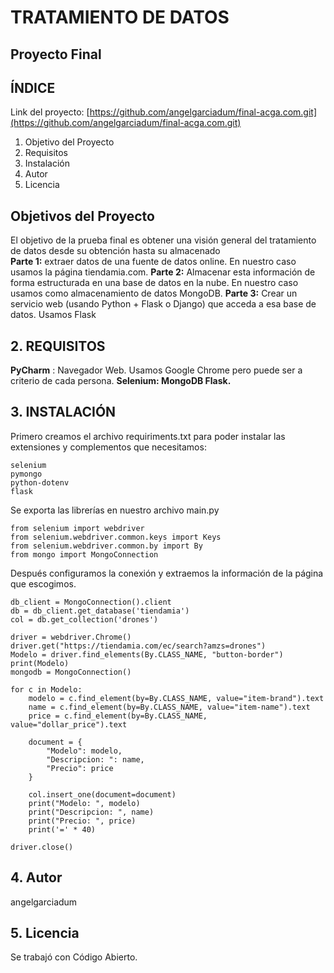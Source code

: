 
# TRATAMIENTO DE DATOS
## Proyecto Final
## ÍNDICE

Link del proyecto: [https://github.com/angelgarciadum/final-acga.com.git](https://github.com/angelgarciadum/final-acga.com.git)

1.  Objetivo del Proyecto
2.  Requisitos
3.  Instalación
4.  Autor
5.  Licencia

## Objetivos del Proyecto
El objetivo de la prueba final es obtener una visión general del tratamiento de datos desde  su obtención hasta su almacenado  
**Parte 1:** extraer datos de una fuente de datos online.  En nuestro caso usamos la página tiendamia.com.
 **Parte 2:** Almacenar esta información de forma estructurada en una base de datos en la nube. En nuestro caso usamos como almacenamiento de datos MongoDB.
**Parte 3:**  Crear un servicio web (usando Python + Flask o Django) que acceda a esa base de datos. Usamos Flask

## 2. REQUISITOS

**PyCharm** : Navegador Web. Usamos Google Chrome pero puede ser a criterio de cada persona.
**Selenium: 
MongoDB
Flask.**

## 3. INSTALACIÓN

Primero creamos el archivo requiriments.txt para poder instalar las extensiones y complementos que necesitamos:
```
selenium  
pymongo  
python-dotenv  
flask
```
Se exporta las librerías en nuestro archivo main.py
```
from selenium import webdriver  
from selenium.webdriver.common.keys import Keys  
from selenium.webdriver.common.by import By  
from mongo import MongoConnection
```
Después configuramos la conexión y extraemos la información de la página que escogimos.
```
db_client = MongoConnection().client  
db = db_client.get_database('tiendamia')  
col = db.get_collection('drones')  
  
driver = webdriver.Chrome()  
driver.get("https://tiendamia.com/ec/search?amzs=drones")  
Modelo = driver.find_elements(By.CLASS_NAME, "button-border")  
print(Modelo)  
mongodb = MongoConnection()  
  
for c in Modelo:  
    modelo = c.find_element(by=By.CLASS_NAME, value="item-brand").text  
    name = c.find_element(by=By.CLASS_NAME, value="item-name").text  
    price = c.find_element(by=By.CLASS_NAME, value="dollar_price").text  
  
    document = {  
        "Modelo": modelo,  
        "Descripcion: ": name,  
        "Precio": price  
    }  
  
    col.insert_one(document=document)  
    print("Modelo: ", modelo)  
    print("Descripcion: ", name)  
    print("Precio: ", price)  
    print('=' * 40)  
  
driver.close()
```

## 4. Autor
angelgarciadum

## 5. Licencia
Se trabajó con Código Abierto.
